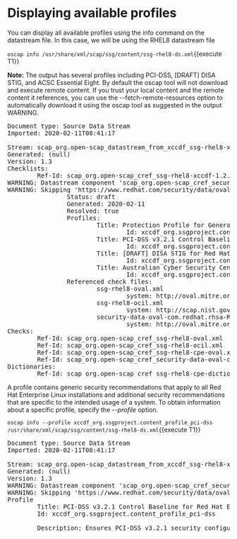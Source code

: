# Displaying available profiles 

You can display all available profiles using the info command on the datastream file. In this case, we will be using the RHEL8 datastream file 

`oscap info /usr/share/xml/scap/ssg/content/ssg-rhel8-ds.xml`{{execute T1}}

__Note:__ The output has several profiles including PCI-DSS, [DRAFT] DISA STIG, and ACSC Essential Eight. By default the oscap tool will not 
download and execute remote content. If you trust your local content and the remote content it references, you can use the --fetch-remote-resources 
option to automatically download it using the oscap tool as suggested in the output WARNING. 

<pre class="file">
Document type: Source Data Stream
Imported: 2020-02-11T08:41:17

Stream: scap_org.open-scap_datastream_from_xccdf_ssg-rhel8-xccdf-1.2.xml
Generated: (null)
Version: 1.3
Checklists:
        Ref-Id: scap_org.open-scap_cref_ssg-rhel8-xccdf-1.2.xml
WARNING: Datastream component 'scap_org.open-scap_cref_security-data-oval-com.redhat.rhsa-RHEL8.xml' points out to the remote 'https://www.redhat.com/security/data/oval/com.redhat.rhsa-RHEL8.xml'. Use '--fetch-remote-resources' option to download it.
WARNING: Skipping 'https://www.redhat.com/security/data/oval/com.redhat.rhsa-RHEL8.xml' file which is referenced from datastream
                Status: draft
                Generated: 2020-02-11
                Resolved: true
                Profiles:
                        Title: Protection Profile for General Purpose Operating Systems
                                Id: xccdf_org.ssgproject.content_profile_ospp
                        Title: PCI-DSS v3.2.1 Control Baseline for Red Hat EnterpriseLinux 8
                                Id: xccdf_org.ssgproject.content_profile_pci-dss
                        Title: [DRAFT] DISA STIG for Red Hat Enterprise Linux 8
                                Id: xccdf_org.ssgproject.content_profile_stig
                        Title: Australian Cyber Security Centre (ACSC) Essential Eight
                                Id: xccdf_org.ssgproject.content_profile_e8
                Referenced check files:
                        ssg-rhel8-oval.xml
                                system: http://oval.mitre.org/XMLSchema/oval-definitions-5
                        ssg-rhel8-ocil.xml
                                system: http://scap.nist.gov/schema/ocil/2
                        security-data-oval-com.redhat.rhsa-RHEL8.xml
                                system: http://oval.mitre.org/XMLSchema/oval-definitions-5
Checks:
        Ref-Id: scap_org.open-scap_cref_ssg-rhel8-oval.xml
        Ref-Id: scap_org.open-scap_cref_ssg-rhel8-ocil.xml
        Ref-Id: scap_org.open-scap_cref_ssg-rhel8-cpe-oval.xml
        Ref-Id: scap_org.open-scap_cref_security-data-oval-com.redhat.rhsa-RHEL8.xml
Dictionaries:
        Ref-Id: scap_org.open-scap_cref_ssg-rhel8-cpe-dictionary.xml
</pre>

A profile contains generic security recommendations that apply to all Red Hat Enterprise Linux installations and additional security recommendations that are specific to the intended usage of a system. To obtain information about a specific profile, specify the *--profile* option.

`oscap info --profile xccdf_org.ssgproject.content_profile_pci-dss /usr/share/xml/scap/ssg/content/ssg-rhel8-ds.xml`{{execute T1}}

<pre class="file">
Document type: Source Data Stream
Imported: 2020-02-11T08:41:17

Stream: scap_org.open-scap_datastream_from_xccdf_ssg-rhel8-xccdf-1.2.xml
Generated: (null)
Version: 1.3
WARNING: Datastream component 'scap_org.open-scap_cref_security-data-oval-com.redhat.rhsa-RHEL8.xml' points out to the remote 'https://www.redhat.com/security/data/oval/com.redhat.rhsa-RHEL8.xml'. Use '--fetch-remote-resources' option to download it.
WARNING: Skipping 'https://www.redhat.com/security/data/oval/com.redhat.rhsa-RHEL8.xml' file which is referenced from datastream
Profile
        Title: PCI-DSS v3.2.1 Control Baseline for Red Hat Enterprise Linux 8
        Id: xccdf_org.ssgproject.content_profile_pci-dss

        Description: Ensures PCI-DSS v3.2.1 security configuration settings are applied.
</pre>
